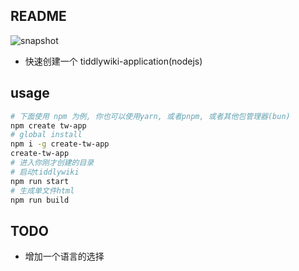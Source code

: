 ## README

![snapshot](https://cdn.jsdelivr.net/gh/oeyoews/neotw@main/img/create-tw-app.png)

* 快速创建一个 tiddlywiki-application(nodejs)

## usage

```bash
# 下面使用 npm 为例, 你也可以使用yarn, 或者pnpm, 或者其他包管理器(bun)
npm create tw-app
# global install
npm i -g create-tw-app
create-tw-app
# 进入你刚才创建的目录
# 启动tiddlywiki
npm run start
# 生成单文件html
npm run build
```

## TODO

* 增加一个语言的选择
